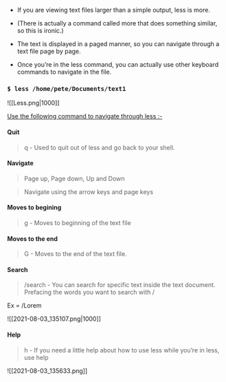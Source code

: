 - If you are viewing text files larger than a simple output, less is more.

- (There is actually a command called more that does something similar, so this is ironic.)

- The text is displayed in a paged manner, so you can navigate through a text file page by page.

- Once you’re in the less command, you can actually use other keyboard commands to navigate in the file.

### `$ less /home/pete/Documents/text1`

![[Less.png|1000]]

<u>Use the following command to navigate through less :- </u>

#### Quit

> q - Used to quit out of less and go back to your shell.

#### Navigate 

> Page up, Page down, Up and Down

> Navigate using the arrow keys and page keys

#### Moves to begining 

> g - Moves to beginning of the text file

#### Moves to the end

> G - Moves to the end of the text file.

#### Search

> /search - You can search for specific text inside the text document. Prefacing the words you want to search with /

Ex = /Lorem 

![[2021-08-03_135107.png|1000]]

#### Help
> h - If you need a little help about how to use less while you’re in less, use help

![[2021-08-03_135633.png]]


